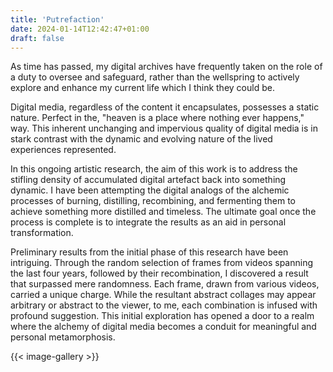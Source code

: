 ```yaml
---
title: 'Putrefaction'
date: 2024-01-14T12:42:47+01:00
draft: false
---
```


As time has passed, my digital archives have frequently taken on the role of a duty to oversee and safeguard, rather than the wellspring to actively explore and enhance my current life which I think they could be.

Digital media, regardless of the content it encapsulates, possesses a static nature. Perfect in the, "heaven is a place where nothing ever happens," way. This inherent unchanging and impervious quality of digital media is in stark contrast with the dynamic and evolving nature of the lived experiences represented.

In this ongoing artistic research, the aim of this work is to address the stifling density of accumulated digital artefact back into something dynamic. I have been attempting the digital analogs of the alchemic processes of burning, distilling, recombining, and fermenting them to achieve something more distilled and timeless. The ultimate goal once the process is complete is to integrate the results as an aid in personal transformation.

Preliminary results from the initial phase of this research have been intriguing. Through the random selection of frames from videos spanning the last four years, followed by their recombination, I discovered a result that surpassed mere randomness. Each frame, drawn from various videos, carried a unique charge. While the resultant abstract collages may appear arbitrary or abstract to the viewer, to me, each combination is infused with profound suggestion. This initial exploration has opened a door to a realm where the alchemy of digital media becomes a conduit for meaningful and personal metamorphosis.

{{< image-gallery >}}